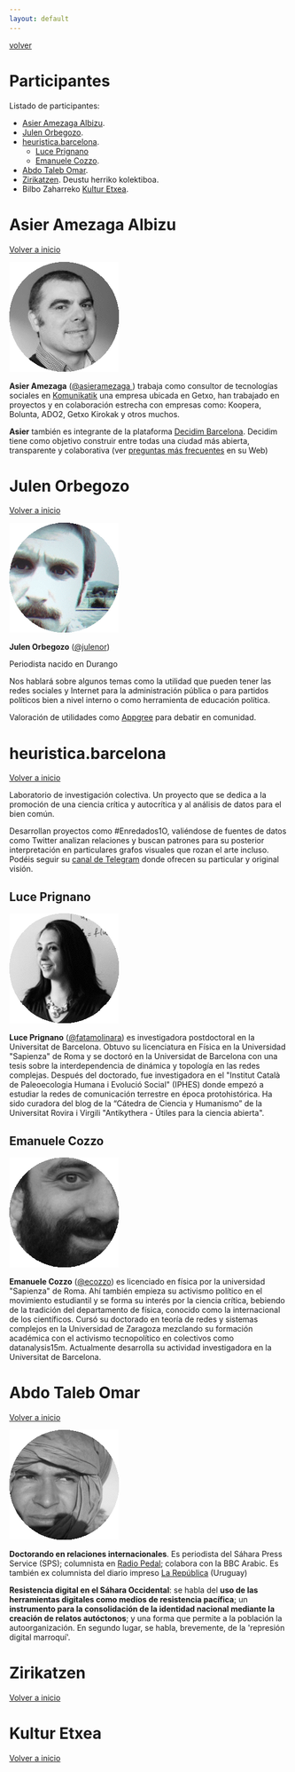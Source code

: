 ```yaml
---
layout: default
---
```


[volver](./)

# Participantes

Listado de participantes:

* [Asier Amezaga Albizu](#asier-amezaga-albizu).
* [Julen Orbegozo](#julen-orbegozo). 
* [heuristica.barcelona](#heuristica.barcelona).
	* [Luce Prignano](#luce-prignano)
	* [Emanuele Cozzo](#emanuele-cozzo).
* [Abdo Taleb Omar](abdo-taleb-omar).
* [Zirikatzen](#zirikatzen). Deustu herriko kolektiboa. 
* Bilbo Zaharreko [Kultur Etxea](#kultur-etxea).

# Asier Amezaga Albizu

[Volver a inicio](#participantes)

![](images/ponentes/Asier_Amezaga_Albizu_Circle.gif)

**Asier Amezaga** ([@asieramezaga ](https://twitter.com/asieramezaga)) trabaja como consultor de tecnologías sociales en [Komunikatik](http://www.komunikatik.com/) una empresa ubicada en Getxo, han trabajado en proyectos y en colaboración estrecha con empresas como: Koopera, Bolunta, ADO2, Getxo Kirokak y otros muchos. 

**Asier** también es integrante de la plataforma [Decidim Barcelona](https://www.decidim.barcelona/?locale=es). Decidim tiene como objetivo construir entre todas una ciudad más abierta, transparente y colaborativa (ver [preguntas más frecuentes](https://www.decidim.barcelona/pages/more-information?locale=es) en su Web)

# Julen Orbegozo

[Volver a inicio](#participantes)

![](images/ponentes/Julen_Orbegozo_Circle.gif)

**Julen Orbegozo** ([@julenor](https://twitter.com/julenor))

Periodista nacido en Durango 

Nos hablará sobre algunos temas como la utilidad que pueden tener las redes sociales y Internet para la administración pública o para partidos políticos bien a nivel interno o como herramienta de educación política. 

Valoración de utilidades como [Appgree](http://www.appgree.com/appgree/) para debatir en comunidad.

# heuristica.barcelona

[Volver a inicio](#participantes)

Laboratorio de investigación colectiva. Un proyecto que se dedica a la promoción de una ciencia crítica y autocrítica y al análisis de datos para el bien común.

Desarrollan proyectos como #Enredados1O, valiéndose de fuentes de datos como Twitter analizan relaciones y buscan patrones para su posterior interpretación en particulares grafos visuales que rozan el arte incluso. Podéis seguir su [canal de Telegram](https://t.me/enred1Oct) donde ofrecen su particular y original visión.

## Luce Prignano

![](images/ponentes/Luce_Prignano_circle.gif)

**Luce Prignano** ([@fatamolinara](https://twitter.com/fatamolinara)) es investigadora postdoctoral en la Universitat de Barcelona. Obtuvo su licenciatura en Física en la Universidad "Sapienza" de Roma y se doctoró en la Universidat de Barcelona con una tesis sobre la interdependencia de dinámica y topología en las redes complejas. Después del doctorado, fue investigadora en el "Institut Català de Paleoecologia Humana i Evolució Social" (IPHES) donde empezó a estudiar la redes de comunicación terrestre en época protohistórica. Ha sido curadora del blog de la “Cátedra de Ciencia y Humanismo” de la Universitat Rovira i Virgili "Antikythera - Útiles para la ciencia abierta".

## Emanuele Cozzo

![](images/ponentes/Emanuele_Cozzo_circle.gif)

**Emanuele Cozzo** ([@ecozzo](https://twitter.com/ecozzo)) es licenciado en física por la universidad "Sapienza" de Roma. Ahí también empieza su activismo político en el movimiento estudiantil y se forma su interés por la ciencia crítica, bebiendo de la tradición del departamento de física, conocido como la internacional de los científicos. Cursó su doctorado en teoría de redes y sistemas complejos en la Universidad de Zaragoza mezclando su formación académica con el activismo tecnopolítico en colectivos como datanalysis15m. Actualmente desarrolla su actividad investigadora en la Universitat de Barcelona.

# Abdo Taleb Omar

[Volver a inicio](#participantes)

![](images/ponentes/Abdo_Taleb_Omar_circle.gif)

**Doctorando en relaciones internacionales**. Es periodista del Sáhara Press Service (SPS); columnista en [Radio Pedal](http://radiopedal.uy/); colabora con la BBC Arabic. Es también ex columnista del diario impreso [La República](http://www.republica.com.uy/edicion-impresa/) (Uruguay)

**Resistencia digital en el Sáhara Occidental**: se habla del **uso de las herramientas digitales como medios de resistencia pacífica**; un **instrumento para la consolidación de la identidad nacional mediante la creación de relatos autóctonos**; y una forma que permite a la población la autoorganización. En segundo lugar, se habla, brevemente, de la 'represión digital marroquí'.

# Zirikatzen

[Volver a inicio](#participantes)


# Kultur Etxea

[Volver a inicio](#participantes)